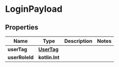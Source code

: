
# LoginPayload

## Properties
Name | Type | Description | Notes
------------ | ------------- | ------------- | -------------
**userTag** | [**UserTag**](UserTag.md) |  | 
**userRoleId** | **kotlin.Int** |  | 



